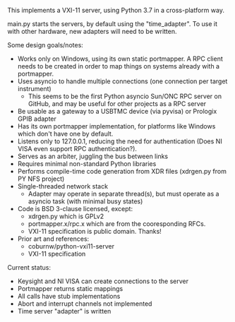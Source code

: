 This implements a VXI-11 server, using Python 3.7 in a cross-platform way.

main.py starts the servers, by default using the "time_adapter". To use it
with other hardware, new adapters will need to be written.

Some design goals/notes:

* Works only on Windows, using its own static portmapper. A RPC client needs to be
  created in order to map things on systems already with a portmapper.
* Uses asyncio to handle multiple connections (one connection per target instrument)
  - This seems to be the first Python asyncio Sun/ONC RPC server on GitHub, and may be useful for other projects as a RPC server
* Be usable as a gateway to a USBTMC device (via pyvisa) or Prologix GPIB adapter
* Has its own portmapper implementation, for platforms like Windows which don't
  have one by default.
* Listens only to 127.0.0.1, reducing the need for authentication (Does NI VISA even
  support RPC authentication?).
* Serves as an arbiter, juggling the bus between links
* Requires minimal non-standard Python libraries
* Performs compile-time code generation from XDR files (xdrgen.py from PY NFS project)
* Single-threaded network stack
  - Adapter may operate in separate thread(s), but must operate as a asyncio task (with minimal busy states)
* Code is BSD 3-clause licensed, except:
  - xdrgen.py which is GPLv2
  - portmapper.x/rpc.x which are from the cooresponding RFCs.
  - VXI-11 specification is public domain. Thanks!
* Prior art and references:
  - coburnw/python-vxi11-server
  - VXI-11 specification

Current status:
* Keysight and NI VISA can create connections to the server
* Portmapper returns static mappings
* All calls have stub implementations
* Abort and interrupt channels not implemented
* Time server "adapter" is written
